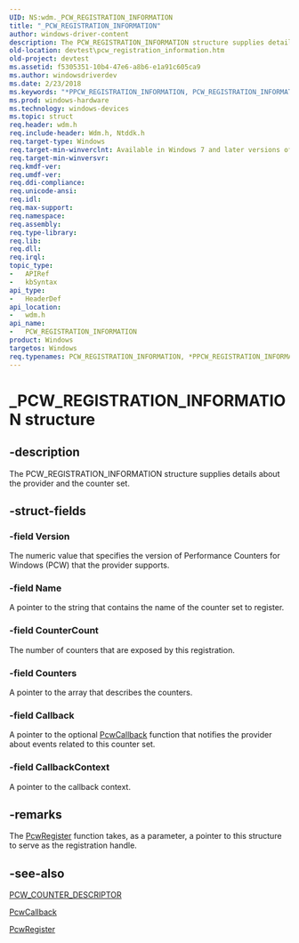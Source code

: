 ```yaml
---
UID: NS:wdm._PCW_REGISTRATION_INFORMATION
title: "_PCW_REGISTRATION_INFORMATION"
author: windows-driver-content
description: The PCW_REGISTRATION_INFORMATION structure supplies details about the provider and the counter set.
old-location: devtest\pcw_registration_information.htm
old-project: devtest
ms.assetid: f5305351-10b4-47e6-a8b6-e1a91c605ca9
ms.author: windowsdriverdev
ms.date: 2/23/2018
ms.keywords: "*PPCW_REGISTRATION_INFORMATION, PCW_REGISTRATION_INFORMATION, PCW_REGISTRATION_INFORMATION structure [Driver Development Tools], PPCW_REGISTRATION_INFORMATION, PPCW_REGISTRATION_INFORMATION structure pointer [Driver Development Tools], _PCW_REGISTRATION_INFORMATION, devtest.pcw_registration_information, km_pcw_a740182f-4844-4a98-9493-522087a3d27c.xml, wdm/PCW_REGISTRATION_INFORMATION, wdm/PPCW_REGISTRATION_INFORMATION"
ms.prod: windows-hardware
ms.technology: windows-devices
ms.topic: struct
req.header: wdm.h
req.include-header: Wdm.h, Ntddk.h
req.target-type: Windows
req.target-min-winverclnt: Available in Windows 7 and later versions of Windows.
req.target-min-winversvr: 
req.kmdf-ver: 
req.umdf-ver: 
req.ddi-compliance: 
req.unicode-ansi: 
req.idl: 
req.max-support: 
req.namespace: 
req.assembly: 
req.type-library: 
req.lib: 
req.dll: 
req.irql: 
topic_type:
-	APIRef
-	kbSyntax
api_type:
-	HeaderDef
api_location:
-	wdm.h
api_name:
-	PCW_REGISTRATION_INFORMATION
product: Windows
targetos: Windows
req.typenames: PCW_REGISTRATION_INFORMATION, *PPCW_REGISTRATION_INFORMATION
---
```


# _PCW_REGISTRATION_INFORMATION structure


## -description


The PCW_REGISTRATION_INFORMATION structure supplies details about the provider and the counter set. 


## -struct-fields




### -field Version

The numeric value that specifies the version of Performance Counters for Windows (PCW) that the provider supports.


### -field Name

A pointer to the string that contains the name of the counter set to register.


### -field CounterCount

The number of counters that are exposed by this registration.


### -field Counters

A pointer to the array that describes the counters.


### -field Callback

A pointer to the optional <a href="https://msdn.microsoft.com/5058fc17-1016-45bc-a6ea-5e2458824e7b">PcwCallback</a> function that notifies the provider about events related to this counter set.


### -field CallbackContext

A pointer to the callback context.  


## -remarks



The <a href="https://msdn.microsoft.com/library/windows/hardware/ff550323">PcwRegister</a> function takes, as a parameter, a pointer to this structure to serve as the registration handle.




## -see-also




<a href="https://msdn.microsoft.com/library/windows/hardware/ff550338">PCW_COUNTER_DESCRIPTOR</a>



<a href="https://msdn.microsoft.com/5058fc17-1016-45bc-a6ea-5e2458824e7b">PcwCallback</a>



<a href="https://msdn.microsoft.com/library/windows/hardware/ff550323">PcwRegister</a>
 

 

